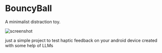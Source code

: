 # BouncyBall

A minimalist distraction toy.

![screenshot](https://github.com/user-attachments/assets/1a2e4c60-6560-4404-801b-d077f8abea9f)

just a simple project to test haptic feedback on your android device created with some help of LLMs
